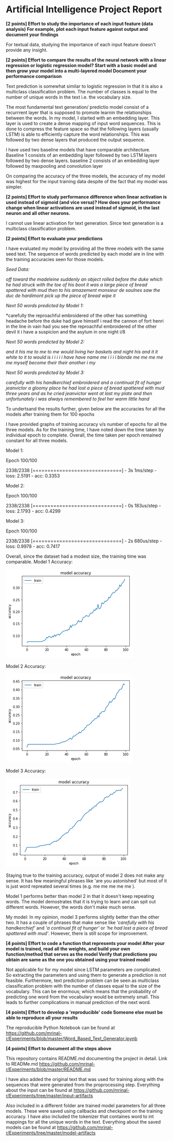 # Artificial Intelligence Project Report

**[2 points] Effort to study the importance of each input feature (data analysis)
For example, plot each input feature against output and document your findings**



For textual data, studying the importance of each input feature doesn't provide any insight.



**[2 points] Effort to compare the results of the neural network with a linear regression or logistic regression model?
Start with a basic model and then grow your model into a multi-layered model
Document your performance comparison**



Text prediction is somewhat similar to logistic regression in that it is also a multiclass classification problem. The number of classes is equal to the number of unique words in the text i.e. the vocabulary size.

The most fundamental text generation/ predictio model consist of a recurrrent layer that is supposed to promote learnin the relationships between the words. In my model, I started with an embedding layer. This layer is used to create a dense mapping of input word sequences. This is done to compress the feature space so that the following layers (usually LSTM) is able to efficiently capture the word relationships. This was followed by two dense layers that produced the output sequence. 

I have used two baseline models that have comparable architecture. 
Baseline 1 consists of an embedding layer followed by two LSTM layers followed by two dense layers.
baseline 2 consists of an embedding layer followed by maxpooling and convolution layer

On comparing the accuracy of the three models, the accuracy of my model was highest for the input training data despite of the fact that my model was simpler.



**[2 points] Effort to study performance difference when linear activation is used instead of sigmoid (and vice versa)?
How does your performance change when linear activations are used instead of sigmoid, in the last neuron and all other neurons.**



I cannot use linear activation for text generation. Since text generation is a multiclass classification problem.



**[2 points] Effort to evaluate your predictions**

I have evaluated my model by providing all the three models with the same seed text. The sequence of words predicted by each model are in line with the training accuracies seen for those models.

*Seed Data:*


*off toward the madeleine suddenly an object rolled before the duke which he had struck with the toe of his boot it was a large piece of bread spattered with mud then to his amazement monsieur de saulnes saw the duc de hardimont pick up the piece of bread wipe it*


*Next 50 words predicted by Model 1:*


*carefully the reproachful embroidered of the other has something headache before the duke had gave himself i read the cannon of fort henri in the line in vain had you see the reproachful embroidered of the other devil it i have a suspicion and the asylum in one night i/8


*Next 50 words predicted by Model 2:*


*and it his me to me to me would living her baskets and night his and it it white to it to would is i i i i i have have name me i i i i blonde me me me me me myself become their their another i my*


*Next 50 words predicted by Model 3:*


*carefully with his handkerchief embroidered and a continual fit of hunger jeanvictor a gloomy place he had lost a piece of bread spattered with mud three years and as he cried jeanvictor went at last my plate and then unfortunately i was always remembered to feel her warm little hand*


To undertsand the results further, given below are the accuracies for all the models after training them for 100 epochs

I have provided graphs of training accuracy v/s number of epochs for all the three models. As for the training time, I have noted down the time taken by individual epoch to complete. Overall, the time taken per epoch remained constant for all three models.

Model 1:

Epoch 100/100

2338/2338 [==============================] - 3s 1ms/step - loss: 2.5191 - acc: 0.3353

Model 2:

Epoch 100/100

2338/2338 [==============================] - 0s 183us/step - loss: 2.1793 - acc: 0.4299

Model 3:

Epoch 100/100

2338/2338 [==============================] - 2s 680us/step - loss: 0.9978 - acc: 0.7417

Overall, since the dataset had a modest size, the training time was comparable.
Model 1 Accuracy: 

![alt text](https://github.com/mrinal-r/Experiments/blob/master/metrics-images/model1_acc.png "Model 1 Accuracy")


Model 2 Accuracy: 

![alt text](https://github.com/mrinal-r/Experiments/blob/master/metrics-images/model2_acc.png "Model 2 Accuracy")


Model 3 Accuracy: 

![alt text](https://github.com/mrinal-r/Experiments/blob/master/metrics-images/model3_acc.png "Model 3 Accuracy")


Staying true to the training accuracy, output of model 2 does not make any sense. It has few meaningful phrases like 'are you astonished' but most of it is just word repreated several times (e.g. me me me me me ).

Model 1 performs better than model 2 in that it doesn't keep repeating words. The model demostrates that it is trying to learn and can spit out different words. However, the words don't make much sense.

My model: In my opinion, model 3 performs slightly better than the other two. It has a couple of phrases that make sense like *'carefully with his handkerchief'* and *'a continual fit of hunger'* or *'he had lost a piece of bread spattered with mud'*. However, there is still scope for improvement.



**[4 points] Effort to code a function that represents your model
After your model is trained, read all the weights, and build your own function/method that serves as the model
Verify that predictions you obtain are same as the one you obtained using your trained model**



Not applicable for for my model since LSTM parameters are complicated. So extracting the parameters and using them to generate a prediction is not feasible. Furthermore, text prediction problem can be seen as multiclass classification problem with the number of classes equal to the size of the vocabulary. This can be enormous; which means that the probability of predicting one word from the vocabulary would be extremely small. This leads to further complications in manual prediction of the next word.



**[4 points] Effort to develop a 'reproducible' code
Someone else must be able to reproduce all your results**



The reproducible Python Notebook can be found at https://github.com/mrinal-r/Experiments/blob/master/Word_Based_Text_Generator.ipynb



**[4 points] Effort to document all the steps above**


This repository contains README.md documenting the project in detail. Link to READMe.md https://github.com/mrinal-r/Experiments/blob/master/README.md

I have also added the original text that was used for training along with the sequences that were generated from the proprocessing step. Everything about the input can be found at https://github.com/mrinal-r/Experiments/tree/master/input-artifacts

Also included in a different folder are trained model parameters for all three models. These were saved using callbacks and checkpoint on the training accuracy. I have also included the tokenizer that containes word to int mappings for all the unique words in the text. Everything about the saved models can be found at https://github.com/mrinal-r/Experiments/tree/master/model-artifacts




